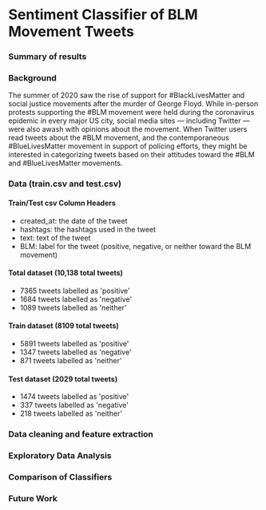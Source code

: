 # Sentiment Classifier of BLM Movement Tweets

### Summary of results


### Background
The summer of 2020 saw the rise of support for #BlackLivesMatter and social justice movements after the murder of George Floyd. While in-person protests supporting the #BLM movement were held during the coronavirus epidemic in every major US city, social media sites — including Twitter — were also awash with opinions about the movement. When Twitter users read tweets about the #BLM movement, and the contemporaneous #BlueLivesMatter movement in support of policing efforts, they might be interested in categorizing tweets based on their attitudes toward the #BLM and #BlueLivesMatter movements.


### Data (train.csv and test.csv)

#### Train/Test csv Column Headers
  - created_at: the date of the tweet
  - hashtags: the hashtags used in the tweet
  - text: text of the tweet
  - BLM: label for the tweet (positive, negative, or neither toward the BLM movement)

#### Total dataset (10,138 total tweets)
  - 7365 tweets labelled as 'positive'
  - 1684 tweets labelled as 'negative'
  - 1089 tweets labelled as 'neither'
  
#### Train dataset (8109 total tweets)
  - 5891 tweets labelled as 'positive'
  - 1347 tweets labelled as 'negative'
  - 871 tweets labelled as 'neither'

#### Test dataset (2029 total tweets)
  - 1474 tweets labelled as 'positive'
  - 337 tweets labelled as 'negative'
  - 218 tweets labelled as 'neither'
  
### Data cleaning and feature extraction



### Exploratory Data Analysis

### Comparison of Classifiers

### Future Work


